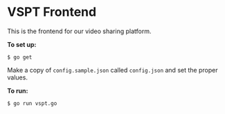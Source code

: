 # VSPT Frontend

This is the frontend for our video sharing platform.

**To set up:**

```
$ go get
```

Make a copy of `config.sample.json` called `config.json` and set the proper values.

**To run:**

```
$ go run vspt.go
```